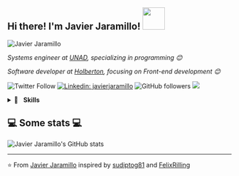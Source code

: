 <h2>Hi there! I'm Javier Jaramillo! <img src="https://media.giphy.com/media/12oufCB0MyZ1Go/giphy.gif" width="50"></h2>
<img src="https://i.ibb.co/827tHJH/134104135-10217789653644743-6011395547791374609-n.jpg" alt="Javier Jaramillo" border="0">

<p><em>Systems engineer at <a href="https://www.unad.edu.co/">UNAD</a>, specializing in programming 😊</em></p>
<p><em>Software developer at <a href="https://www.holbertonschool.com/co/en/">Holberton</a>, focusing on Front-end development 😊</em></p>

![Twitter Follow](https://img.shields.io/twitter/follow/javifullstack?label=Follow)
[![Linkedin: javierjaramillo](https://img.shields.io/badge/-JavierJaramillo-blue?style=flat-square&logo=Linkedin&logoColor=white&link=[https://www.linkedin.com/in/javier-jaramillo-346b681a1/])](https://www.linkedin.com/in/javier-fullstack/)
![GitHub followers](https://img.shields.io/github/followers/j4vj4r?label=Follow&style=social)
![](https://visitor-badge.glitch.me/badge?page_id=j4vj4r)

<details>
    <summary>🚀&nbsp;&nbsp;&nbsp;<b>Skills</b></summary>
    <br/>
    <img src="https://img.shields.io/badge/javascript%20-%23323330.svg?&style=for-the-badge&logo=javascript&logoColor=%23f7de1e" alt="JavaScript"/>
    <img src="https://img.shields.io/badge/html5-%23e34f26.svg?&style=for-the-badge&logo=html5&logoColor=white" alt="HTML5"/>
    <img src="https://img.shields.io/badge/css3-%233573b5.svg?&style=for-the-badge&logo=css3&logoColor=white" alt="CSS3"/>
    <img src="https://img.shields.io/badge/git-%23fc6d26.svg?&style=for-the-badge&logo=git&logoColor=white" alt="Git"/>
    <img src="https://i.postimg.cc/qvVwr03K/bem.jpg" alt="BEM"/>
    <img src="https://i.postimg.cc/g03fpNjz/sass-header.jpg" alt="Sass"/>
    <img src="https://i.postimg.cc/sXN0kfGW/Post-Flexbox.jpg" alt="Flexbox"/>
    <img src="https://i.postimg.cc/qq763011/bots.jpg" alt="Bots"/>
    <br/>
    <img src="https://i.postimg.cc/Bn0Q4652/vsc.png" alt="VS Code"/>
</details>

<h2>💻 Some stats 💻</h2>

![Javier Jaramillo's GitHub stats](https://github-readme-stats.vercel.app/api?username=J4VJ4R&show_icons=true&title_color=fff&icon_color=79ff97&text_color=9f9f9f&bg_color=151515)

---

⭐️ From [Javier Jaramillo](https://github.com/j4vj4r) inspired by [sudiptog81](https://github.com/sudiptog81) and [FelixRilling](https://github.com/)
